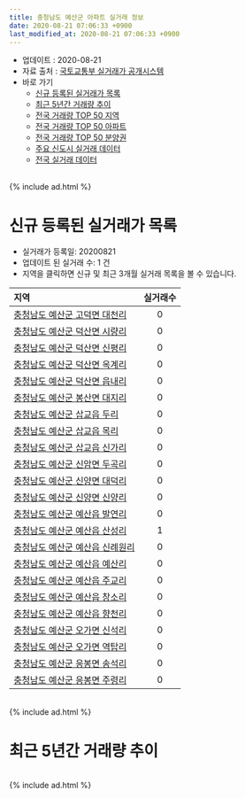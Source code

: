 ```yaml
---
title: 충청남도 예산군 아파트 실거래 정보
date: 2020-08-21 07:06:33 +0900
last_modified_at: 2020-08-21 07:06:33 +0900
---
```


* 업데이트 : 2020-08-21
* 자료 출처 : [국토교통부 실거래가 공개시스템](http://rt.molit.go.kr)
* 바로 가기
    * [신규 등록된 실거래가 목록](#신규-등록된-실거래가-목록)
    * [최근 5년간 거래량 추이](#최근-5년간-거래량-추이)
    * [전국 거래량 TOP 50 지역](https://inasie.github.io/apt-trade-info/최근-3개월-전국에서-가장-거래가-많이-발생한-지역)
    * [전국 거래량 TOP 50 아파트](https://inasie.github.io/apt-trade-info/최근-3개월-전국에서-가장-거래가-많이-발생한-아파트)
    * [전국 거래량 TOP 50 분양권](https://inasie.github.io/apt-trade-info/최근-3개월-전국에서-가장-거래가-많이-발생한-분양권)
    * [주요 신도시 실거래 데이터](https://inasie.github.io/apt-trade-info/주요-신도시)
    * [전국 실거래 데이터](https://inasie.github.io/apt-trade-info/전국)

<br>
{% include ad.html %}
<br>

# 신규 등록된 실거래가 목록
* 실거래가 등록일: 20200821
* 업데이트 된 실거래 수: 1 건
* 지역을 클릭하면 신규 및 최근 3개월 실거래 목록을 볼 수 있습니다.


|지역|실거래수|
|:---|:---:|
|[충청남도 예산군 고덕면 대천리](https://inasie.github.io/apt-trade-info/충청남도-예산군-고덕면-대천리)|0|
|[충청남도 예산군 덕산면 시량리](https://inasie.github.io/apt-trade-info/충청남도-예산군-덕산면-시량리)|0|
|[충청남도 예산군 덕산면 신평리](https://inasie.github.io/apt-trade-info/충청남도-예산군-덕산면-신평리)|0|
|[충청남도 예산군 덕산면 옥계리](https://inasie.github.io/apt-trade-info/충청남도-예산군-덕산면-옥계리)|0|
|[충청남도 예산군 덕산면 읍내리](https://inasie.github.io/apt-trade-info/충청남도-예산군-덕산면-읍내리)|0|
|[충청남도 예산군 봉산면 대지리](https://inasie.github.io/apt-trade-info/충청남도-예산군-봉산면-대지리)|0|
|[충청남도 예산군 삽교읍 두리](https://inasie.github.io/apt-trade-info/충청남도-예산군-삽교읍-두리)|0|
|[충청남도 예산군 삽교읍 목리](https://inasie.github.io/apt-trade-info/충청남도-예산군-삽교읍-목리)|0|
|[충청남도 예산군 삽교읍 신가리](https://inasie.github.io/apt-trade-info/충청남도-예산군-삽교읍-신가리)|0|
|[충청남도 예산군 신암면 두곡리](https://inasie.github.io/apt-trade-info/충청남도-예산군-신암면-두곡리)|0|
|[충청남도 예산군 신양면 대덕리](https://inasie.github.io/apt-trade-info/충청남도-예산군-신양면-대덕리)|0|
|[충청남도 예산군 신양면 신양리](https://inasie.github.io/apt-trade-info/충청남도-예산군-신양면-신양리)|0|
|[충청남도 예산군 예산읍 발연리](https://inasie.github.io/apt-trade-info/충청남도-예산군-예산읍-발연리)|0|
|[충청남도 예산군 예산읍 산성리](https://inasie.github.io/apt-trade-info/충청남도-예산군-예산읍-산성리)|1|
|[충청남도 예산군 예산읍 신례원리](https://inasie.github.io/apt-trade-info/충청남도-예산군-예산읍-신례원리)|0|
|[충청남도 예산군 예산읍 예산리](https://inasie.github.io/apt-trade-info/충청남도-예산군-예산읍-예산리)|0|
|[충청남도 예산군 예산읍 주교리](https://inasie.github.io/apt-trade-info/충청남도-예산군-예산읍-주교리)|0|
|[충청남도 예산군 예산읍 창소리](https://inasie.github.io/apt-trade-info/충청남도-예산군-예산읍-창소리)|0|
|[충청남도 예산군 예산읍 향천리](https://inasie.github.io/apt-trade-info/충청남도-예산군-예산읍-향천리)|0|
|[충청남도 예산군 오가면 신석리](https://inasie.github.io/apt-trade-info/충청남도-예산군-오가면-신석리)|0|
|[충청남도 예산군 오가면 역탑리](https://inasie.github.io/apt-trade-info/충청남도-예산군-오가면-역탑리)|0|
|[충청남도 예산군 응봉면 송석리](https://inasie.github.io/apt-trade-info/충청남도-예산군-응봉면-송석리)|0|
|[충청남도 예산군 응봉면 주령리](https://inasie.github.io/apt-trade-info/충청남도-예산군-응봉면-주령리)|0|


<br>
{% include ad.html %}
<br>

# 최근 5년간 거래량 추이


<div style="width:100%;">
    <canvas id="deal_progress" height="200"></canvas>
</div>

<script>
new Chart(document.getElementById("deal_progress"), {
    type: 'line',
    data: {
        labels: ['201508','201509','201510','201511','201512','201601','201602','201603','201604','201605','201606','201607','201608','201609','201610','201611','201612','201701','201702','201703','201704','201705','201706','201707','201708','201709','201710','201711','201712','201801','201802','201803','201804','201805','201806','201807','201808','201809','201810','201811','201812','201901','201902','201903','201904','201905','201906','201907','201908','201909','201910','201911','201912','202001','202002','202003','202004','202005','202006','202007','202008'],
        datasets: [{
            label: '매매',
            pointRadius: 1,
            data: [48, 43, 56, 37, 35, 36, 38, 39, 46, 48, 38, 43, 50, 29, 31, 26, 30, 14, 35, 51, 34, 30, 45, 30, 36, 42, 30, 32, 23, 58, 37, 71, 44, 41, 43, 33, 26, 42, 46, 27, 33, 43, 24, 45, 34, 43, 34, 35, 30, 46, 42, 34, 45, 47, 70, 67, 40, 33, 59, 50, 13],
            borderColor: "rgba(255, 201, 14, 1)",
            backgroundColor: "rgba(255, 201, 14, 0.5)",
            fill: false,
            lineTension: 0
        },{
            label: '전월세',
            pointRadius: 1,
            data: [22, 23, 24, 14, 23, 25, 29, 24, 13, 68, 22, 20, 38, 22, 27, 26, 19, 20, 19, 21, 21, 21, 16, 22, 30, 27, 22, 19, 25, 24, 29, 31, 36, 46, 28, 26, 34, 18, 34, 19, 15, 23, 23, 20, 17, 15, 21, 18, 26, 31, 36, 18, 20, 21, 32, 33, 31, 38, 22, 23, 3],
            borderColor: "rgba(0, 141, 185, 1)",
            backgroundColor: "rgba(0, 141, 185, 0.5)",
            fill: false,
            lineTension: 0
        }
        ]
    },
    options: {
        responsive: true,
        title: {
            display: false
        },
        tooltips: {
            mode: 'index',
            intersect: false
        },
        hover: {
            mode: 'nearest',
            intersect: true
        },
        scales: {
            xAxes: [{
                display: true,
                scaleLabel: {
                    display: true,
                    labelString: '년/월'
                }
            }],
            yAxes: [{
                display: true,
                ticks: {
                    suggestedMin: 0,
                },
                scaleLabel: {
                    display: true,
                    labelString: '실거래 수'
                }
            }]
        }
    }
});

</script>


<br>
{% include ad.html %}
<br>

